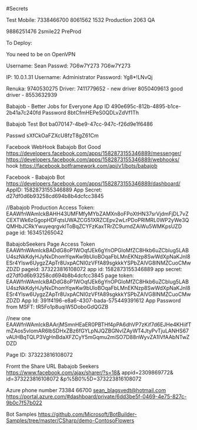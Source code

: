 #Secrets


Test Mobile: 7338466700 8061562
1532 Production
2063 QA

9886251476
2smile22 PreProd

To Deploy:

You need to be on OpenVPN

Username: Sean
Passwd: 7G6w7Y273
7G6w7Y273

IP: 10.0.1.31
Username: Administrator
Password: Yg8*!LNvQj


Renuka: 9740530275
Driver: 7411779652 - 
new driver 8050409613
good driver - 8553632939


Babajob - Better Jobs for Everyone
App ID
490e695c-812b-4895-b1ce-2b41a7c240fd
Password
8btCfmHEPeS0QDLvZdVf1Th


Babajob Test Bot
ba070147-4be9-47cc-947c-f26d9e1f6486

Passwd
sXfCkOaFZXcU8fzT8gZ61Cm

Facebook WebHook
Babajob Bot Good
https://developers.facebook.com/apps/1582873155346889/messenger/
https://developers.facebook.com/apps/1582873155346889/webhooks/
hook https://facebook.botframework.com/api/v1/bots/babajob


Facebook - Babajob Bot
https://developers.facebook.com/apps/1582873155346889/dashboard/
AppID: 1582873155346889
App Secret: d27df0d6b93258cd694b8b4dcfcc3845


//Babajob Production Access Token:
EAAWfnWAmIckBAHH43UMFMfyMYbZAMXn8oFPoXtHN37srVjdmFjDL7vZCEXTWk6zGgopHDFqtsUWAZCG51XRZCEpv2wLrPDoPRlMRL0WP2yWe3QQMHbJCRkYwuyeqrgvklToBqZCYFzKaxTRrZC9umdZAiWu5WMKpsUZD
page id: 163451265042



BabajobSeekers Page Access Token    
EAAWfnWAmIckBADdG8oP1WOqfJEk6gYnOPGloMfZC8Hkb6uZCblug5LABU4szNkKdyHJyNxDhomYqwKw9bUloBOqaFbLMnEKNzp8SwWdXpNaKJnI8ESr4Ylsw6UygzZApTr8UxpACNI0zVFfA89sgkkkYSPbZAlVG8INMZCuoCMwZDZD
pageid: 373223816108072
app id: 1582873155346889
app secret: d27df0d6b93258cd694b8b4dcfcc3845
page token: EAAWfnWAmIckBADdG8oP1WOqfJEk6gYnOPGloMfZC8Hkb6uZCblug5LABU4szNkKdyHJyNxDhomYqwKw9bUloBOqaFbLMnEKNzp8SwWdXpNaKJnI8ESr4Ylsw6UygzZApTr8UxpACNI0zVFfA89sgkkkYSPbZAlVG8INMZCuoCMwZDZD
App Id: 391f4196-e8a6-4307-bada-575449391612
App Password from MSFT:
tR5Fo1p8uqiW5DoboGdQGZB

//new one
EAAWfnWAmIckBAArjMSmnHEaER0PBTHf4pPA6dhVP7zKif7d6EJHe4KHiifTmZAos5vlomAR6lbSDHxZBz6fGYLpNJQZBGNvlZAyWT4JtyPvTjuLANHS67vAUHBqTQLP3VgHnBdaXFZCyY5mGqmu2miSO7D88nWyvZA1IVfAAbNTwZDZD

Page ID: 373223816108072

Fromt the Share URL
Babajob Seekers
https://www.facebook.com/ajax/sharer/?s=18&
appid=2309869772&
id=373223816108072
&p%5B0%5D=373223816108072


Azure
phone number 73384 66700
sean_blagsvedt@hotmail.com
https://portal.azure.com/#dashboard/private/6dd3be5f-0469-4e75-827c-9b0c7f57b022


Bot Samples
https://github.com/Microsoft/BotBuilder-Samples/tree/master/CSharp/demo-ContosoFlowers


